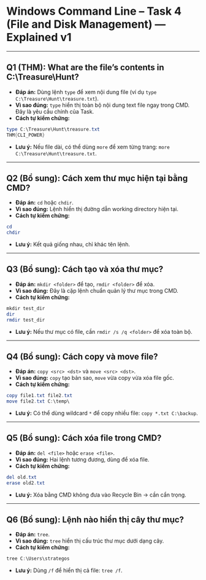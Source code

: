 # Windows Command Line – Task 4 (File and Disk Management) — Explained v1

---

## Q1 (THM): What are the file’s contents in C:\Treasure\Hunt?
- **Đáp án:** Dùng lệnh `type` để xem nội dung file (ví dụ `type C:\Treasure\Hunt\treasure.txt`).  
- **Vì sao đúng:** `type` hiển thị toàn bộ nội dung text file ngay trong CMD. Đây là yêu cầu chính của Task.  
- **Cách tự kiểm chứng:**
```powershell
type C:\Treasure\Hunt\treasure.txt
THM{CLI_POWER}
```
- **Lưu ý:** Nếu file dài, có thể dùng `more` để xem từng trang: `more C:\Treasure\Hunt\treasure.txt`.

---

## Q2 (Bổ sung): Cách xem thư mục hiện tại bằng CMD?
- **Đáp án:** `cd` hoặc `chdir`.  
- **Vì sao đúng:** Lệnh hiển thị đường dẫn working directory hiện tại.  
- **Cách tự kiểm chứng:**
```powershell
cd
chdir
```
- **Lưu ý:** Kết quả giống nhau, chỉ khác tên lệnh.

---

## Q3 (Bổ sung): Cách tạo và xóa thư mục?
- **Đáp án:** `mkdir <folder>` để tạo, `rmdir <folder>` để xóa.  
- **Vì sao đúng:** Đây là cặp lệnh chuẩn quản lý thư mục trong CMD.  
- **Cách tự kiểm chứng:**
```powershell
mkdir test_dir
dir
rmdir test_dir
```
- **Lưu ý:** Nếu thư mục có file, cần `rmdir /s /q <folder>` để xóa toàn bộ.

---

## Q4 (Bổ sung): Cách copy và move file?
- **Đáp án:** `copy <src> <dst>` và `move <src> <dst>`.  
- **Vì sao đúng:** `copy` tạo bản sao, `move` vừa copy vừa xóa file gốc.  
- **Cách tự kiểm chứng:**
```powershell
copy file1.txt file2.txt
move file2.txt C:\temp\
```
- **Lưu ý:** Có thể dùng wildcard `*` để copy nhiều file: `copy *.txt C:\backup`.

---

## Q5 (Bổ sung): Cách xóa file trong CMD?
- **Đáp án:** `del <file>` hoặc `erase <file>`.  
- **Vì sao đúng:** Hai lệnh tương đương, dùng để xóa file.  
- **Cách tự kiểm chứng:**
```powershell
del old.txt
erase old2.txt
```
- **Lưu ý:** Xóa bằng CMD không đưa vào Recycle Bin → cần cẩn trọng.

---

## Q6 (Bổ sung): Lệnh nào hiển thị cây thư mục?
- **Đáp án:** `tree`.  
- **Vì sao đúng:** `tree` hiển thị cấu trúc thư mục dưới dạng cây.  
- **Cách tự kiểm chứng:**
```powershell
tree C:\Users\strategos
```
- **Lưu ý:** Dùng `/f` để hiển thị cả file: `tree /f`.